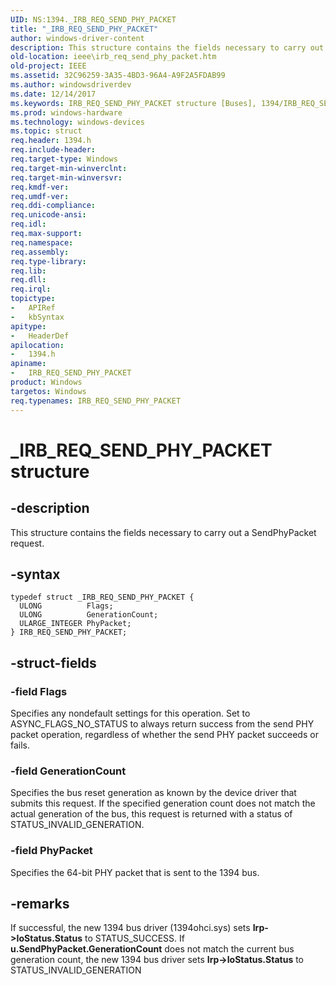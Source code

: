 ```yaml
---
UID: NS:1394._IRB_REQ_SEND_PHY_PACKET
title: "_IRB_REQ_SEND_PHY_PACKET"
author: windows-driver-content
description: This structure contains the fields necessary to carry out a SendPhyPacket request.
old-location: ieee\irb_req_send_phy_packet.htm
old-project: IEEE
ms.assetid: 32C96259-3A35-4BD3-96A4-A9F2A5FDAB99
ms.author: windowsdriverdev
ms.date: 12/14/2017
ms.keywords: IRB_REQ_SEND_PHY_PACKET structure [Buses], 1394/IRB_REQ_SEND_PHY_PACKET, IRB_REQ_SEND_PHY_PACKET, _IRB_REQ_SEND_PHY_PACKET, IEEE.irb_req_send_phy_packet
ms.prod: windows-hardware
ms.technology: windows-devices
ms.topic: struct
req.header: 1394.h
req.include-header: 
req.target-type: Windows
req.target-min-winverclnt: 
req.target-min-winversvr: 
req.kmdf-ver: 
req.umdf-ver: 
req.ddi-compliance: 
req.unicode-ansi: 
req.idl: 
req.max-support: 
req.namespace: 
req.assembly: 
req.type-library: 
req.lib: 
req.dll: 
req.irql: 
topictype:
-	APIRef
-	kbSyntax
apitype:
-	HeaderDef
apilocation:
-	1394.h
apiname:
-	IRB_REQ_SEND_PHY_PACKET
product: Windows
targetos: Windows
req.typenames: IRB_REQ_SEND_PHY_PACKET
---
```


# _IRB_REQ_SEND_PHY_PACKET structure


## -description


This structure contains the fields necessary to carry out a SendPhyPacket request.


## -syntax


````
typedef struct _IRB_REQ_SEND_PHY_PACKET {
  ULONG          Flags;
  ULONG          GenerationCount;
  ULARGE_INTEGER PhyPacket;
} IRB_REQ_SEND_PHY_PACKET;
````


## -struct-fields




### -field Flags

Specifies any nondefault settings for this operation. Set to ASYNC_FLAGS_NO_STATUS to always return success from the send PHY packet operation, regardless of whether the send PHY packet succeeds or fails.


### -field GenerationCount

Specifies the bus reset generation as known by the device driver that submits this request. If the specified generation count does not match the actual generation of the bus, this request is returned with a status of STATUS_INVALID_GENERATION.


### -field PhyPacket

Specifies the 64-bit PHY packet that is sent to the 1394 bus.


## -remarks



If successful, the new 1394 bus driver (1394ohci.sys) sets <b>Irp-&gt;IoStatus.Status</b> to STATUS_SUCCESS. If <b>u.SendPhyPacket.GenerationCount</b> does not match the current bus generation count, the new 1394 bus driver sets <b>Irp-&gt;IoStatus.Status</b> to STATUS_INVALID_GENERATION



